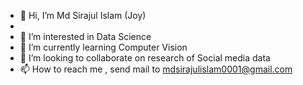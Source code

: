 - 👋 Hi, I’m Md Sirajul Islam (Joy)
- 
- 👀 I’m interested in Data Science
- 🌱 I’m currently learning Computer Vision
- 💞️ I’m looking to collaborate on research of Social media data
- 📫 How to reach me , send mail to mdsirajulislam0001@gmail.com

<!---
islammdsirajul/islammdsirajul is a ✨ special ✨ repository because its `README.md` (this file) appears on your GitHub profile.
You can click the Preview link to take a look at your changes.
--->
